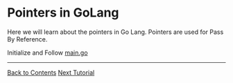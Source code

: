 # Pointers in GoLang
Here we will learn about the pointers in Go Lang.
Pointers are used for Pass By Reference.

Initialize and Follow [main.go](./main.go)

---
[Back to Contents](../../Readme.md)
[Next Tutorial](../11tut/index.md)